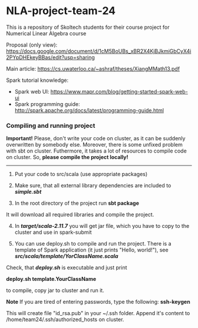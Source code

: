 # NLA-project-team-24
This is a repository of Skoltech students for their course project for Numerical Linear Algebra course

Proposal (only view): https://docs.google.com/document/d/1cM5BoUBs_xBR2X4KjBJkmiGbCyX4i2PYpDHEkeyBBas/edit?usp=sharing

Main article: https://cs.uwaterloo.ca/~ashraf/theses/XiangMMath13.pdf

Spark tutorial knowledge: 
- Spark web UI: https://www.mapr.com/blog/getting-started-spark-web-ui
- Spark programming guide: http://spark.apache.org/docs/latest/programming-guide.html

### Compiling and running project

**Important!**
Please, don't write your code on cluster, as it can be suddenly overwritten by somebody else. Moreover, there is some unfixed problem with sbt on cluster. Futhermore, it takes a lot of resources to compile code on cluster. So, **please compile the project locally!**

-----

1. Put your code to src/scala (use appropriate packages)

2. Make sure, that all external library dependencies are included to ***simple.sbt***

3. In the root directory of the project run 
**sbt package**

It will download all required libraries and compile the project.

4. In ***target/scala-2.11.7*** you will get jar file, which you have to copy to the cluster and use in spark-submit

5. You can use deploy.sh to compile and run the project. There is a template of Spark application (it just prints "Hello, world!"), see ***src/scala/template/YorClassName.scala***

Check, that ***deploy.sh*** is executable and just print 

**deploy.sh template.YourClassName**

to compile, copy jar to cluster and run it.

**Note** If you are tired of entering passwords, type the following:
**ssh-keygen**

This will create file "id_rsa.pub" in your ~/.ssh folder. Append it's content to /home/team24/.ssh/authorized_hosts on cluster.

